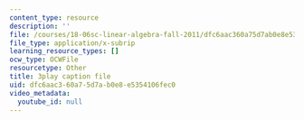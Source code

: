 ```yaml
---
content_type: resource
description: ''
file: /courses/18-06sc-linear-algebra-fall-2011/dfc6aac360a75d7ab0e8e5354106fec0_2IdtqGM6KWU.vtt
file_type: application/x-subrip
learning_resource_types: []
ocw_type: OCWFile
resourcetype: Other
title: 3play caption file
uid: dfc6aac3-60a7-5d7a-b0e8-e5354106fec0
video_metadata:
  youtube_id: null
---
```


